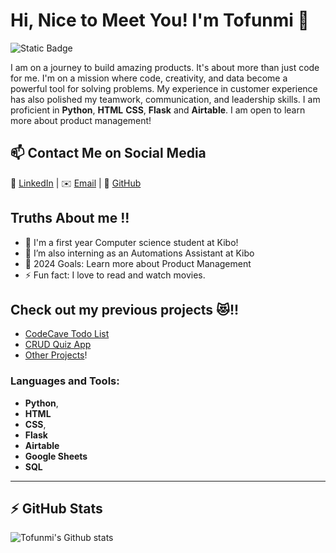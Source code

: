 # Hi, Nice to Meet You! I'm Tofunmi 👋 
![Static Badge](https://img.shields.io/badge/gender-female-blue)

I am on a journey to build amazing products. It's about more than just code for me. I'm on a mission where code, creativity, and data become a powerful tool for solving problems. My experience in customer experience has also polished my teamwork, communication, and leadership skills. I am proficient in **Python**, **HTML** **CSS**, **Flask** and **Airtable**. I am open to learn more about product management!

## 📫 Contact Me on Social Media

💬 [LinkedIn][-1] | ✉️ [Email](mailto:tofunmiesther9@gmail.com) | 💬 [GitHub](https://github.com/iTofunmi) 

## Truths About me !!

- 🔭 I'm a first year Computer science student at Kibo!
- 👯 I’m also interning as an Automations Assistant at Kibo
- 🥅 2024 Goals: Learn more about Product Management
- ⚡ Fun fact: I love to read and watch movies.

## Check out my previous projects 😻!!
- [CodeCave Todo List][1]
- [CRUD Quiz App][2]
- [Other Projects][0]!

### Languages and Tools:

- **Python**, 
- **HTML** 
- **CSS**, 
- **Flask** 
- **Airtable**
- **Google Sheets**
- **SQL**




---
## :zap: GitHub Stats 
![Tofunmi's Github stats](https://github-readme-stats.vercel.app/api?username=iTofunmi&show_icons=true)


[-1]:https://www.linkedin.com/in/tofunmi-odusile/
[0]: https://github.com/iTofunmi
[1]: https://codecavetodoapp.onrender.com
[2]: https://quiz-app-codecave.onrender.com



